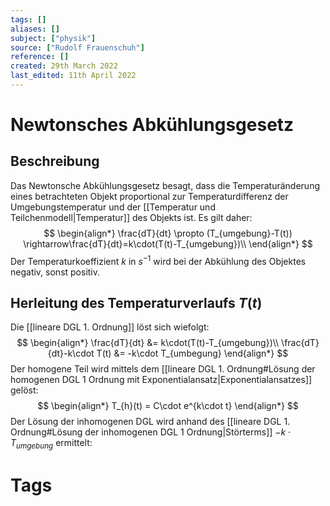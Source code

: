 ```yaml
---
tags: []
aliases: []
subject: ["physik"]
source: ["Rudolf Frauenschuh"]
reference: []
created: 29th March 2022
last_edited: 11th April 2022
---
```


# Newtonsches Abkühlungsgesetz
## Beschreibung
Das Newtonsche Abkühlungsgesetz besagt, dass die Temperaturänderung eines betrachteten Objekt proportional zur Temperaturdifferenz der Umgebungstemperatur und der [[Temperatur und Teilchenmodell|Temperatur]] des Objekts ist.
Es gilt daher:
$$
\begin{align*}
	\frac{dT}{dt} \propto (T_{umgebung}-T(t)) \rightarrow\frac{dT}{dt}=k\cdot(T(t)-T_{umgebung})\\
\end{align*}
$$
Der Temperaturkoeffizient $k$ in $s^{-1}$ wird bei der Abkühlung des Objektes negativ, sonst positiv.

## Herleitung des Temperaturverlaufs $T(t)$
Die [[lineare DGL 1. Ordnung]] löst sich wiefolgt:
$$
\begin{align*}
	\frac{dT}{dt} &= k\cdot(T(t)-T_{umgebung})\\
	\frac{dT}{dt}-k\cdot T(t) &= -k\cdot T_{umbegung}
\end{align*}
$$
Der homogene Teil wird mittels dem [[lineare DGL 1. Ordnung#Lösung der homogenen DGL 1 Ordnung mit Exponentialansatz|Exponentialansatzes]] gelöst:
$$
\begin{align*}
	T_{h}(t) = C\cdot e^{k\cdot t}
\end{align*}
$$
Der Lösung der inhomogenen DGL wird anhand des [[lineare DGL 1. Ordnung#Lösung der inhomogenen DGL 1 Ordnung|Störterms]] $-k\cdot T_{umgebung}$ ermittelt:
# Tags